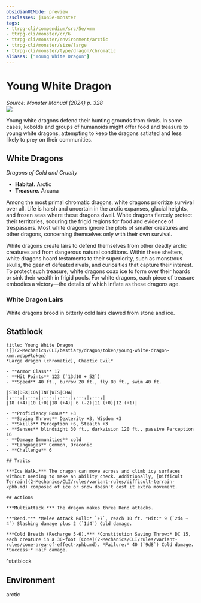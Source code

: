 ```yaml
---
obsidianUIMode: preview
cssclasses: json5e-monster
tags:
- ttrpg-cli/compendium/src/5e/xmm
- ttrpg-cli/monster/cr/6
- ttrpg-cli/monster/environment/arctic
- ttrpg-cli/monster/size/large
- ttrpg-cli/monster/type/dragon/chromatic
aliases: ["Young White Dragon"]
---
```

# Young White Dragon
*Source: Monster Manual (2024) p. 328*  
![](2-Mechanics/CLI/bestiary/dragon/img/white-dragon.webp#right)

Young white dragons defend their hunting grounds from rivals. In some cases, kobolds and groups of humanoids might offer food and treasure to young white dragons, attempting to keep the dragons satiated and less likely to prey on their communities.

## White Dragons

*Dragons of Cold and Cruelty*

- **Habitat.** Arctic  
- **Treasure.** Arcana  

Among the most primal chromatic dragons, white dragons prioritize survival over all. Life is harsh and uncertain in the arctic expanses, glacial heights, and frozen seas where these dragons dwell. White dragons fiercely protect their territories, scouring the frigid regions for food and evidence of trespassers. Most white dragons ignore the plots of smaller creatures and other dragons, concerning themselves only with their own survival.

White dragons create lairs to defend themselves from other deadly arctic creatures and from dangerous natural conditions. Within these shelters, white dragons hoard testaments to their superiority, such as monstrous skulls, the gear of defeated rivals, and curiosities that capture their interest. To protect such treasure, white dragons coax ice to form over their hoards or sink their wealth in frigid pools. For white dragons, each piece of treasure embodies a victory—the details of which inflate as these dragons age.

### White Dragon Lairs

White dragons brood in bitterly cold lairs clawed from stone and ice.

## Statblock

```ad-statblock
title: Young White Dragon
![](2-Mechanics/CLI/bestiary/dragon/token/young-white-dragon-xmm.webp#token)
*Large dragon (chromatic), Chaotic Evil*

- **Armor Class** 17 
- **Hit Points** 123 (`13d10 + 52`) 
- **Speed** 40 ft., burrow 20 ft., fly 80 ft., swim 40 ft.

|STR|DEX|CON|INT|WIS|CHA|
|:---:|:---:|:---:|:---:|:---:|:---:|
|18 (+4)|10 (+0)|18 (+4)| 6 (-2)|11 (+0)|12 (+1)|

- **Proficiency Bonus** +3
- **Saving Throws** Dexterity +3, Wisdom +3
- **Skills** Perception +6, Stealth +3
- **Senses** blindsight 30 ft., darkvision 120 ft., passive Perception 16
- **Damage Immunities** cold
- **Languages** Common, Draconic
- **Challenge** 6

## Traits

***Ice Walk.*** The dragon can move across and climb icy surfaces without needing to make an ability check. Additionally, [Difficult Terrain](2-Mechanics/CLI/rules/variant-rules/difficult-terrain-xphb.md) composed of ice or snow doesn't cost it extra movement.

## Actions

***Multiattack.*** The dragon makes three Rend attacks.

***Rend.*** *Melee Attack Roll:* `+7`, reach 10 ft. *Hit:* 9 (`2d4 + 4`) Slashing damage plus 2 (`1d4`) Cold damage.

***Cold Breath (Recharge 5-6).*** *Constitution Saving Throw:* DC 15, each creature in a 30-foot [Cone](2-Mechanics/CLI/rules/variant-rules/cone-area-of-effect-xphb.md). *Failure:* 40 (`9d8`) Cold damage. *Success:* Half damage.
```
^statblock

## Environment

arctic